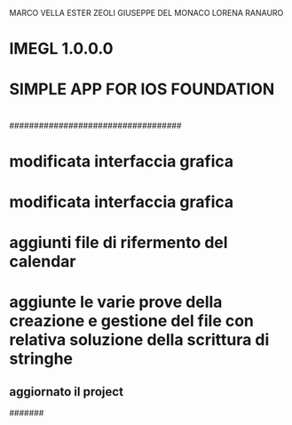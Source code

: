  MARCO VELLA
 ESTER ZEOLI
 GIUSEPPE DEL MONACO
 LORENA RANAURO
# IMEGL 1.0.0.0
# SIMPLE APP FOR IOS FOUNDATION
### 
# 
###################################
#
# modificata interfaccia grafica
# modificata interfaccia grafica 
# aggiunti file di rifermento del calendar
# aggiunte le varie prove della creazione e gestione del file con relativa soluzione della scrittura di stringhe
## aggiornato il project
#######
